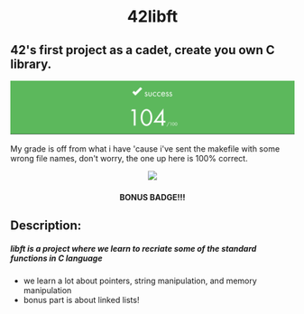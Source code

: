 <div align = center>

# 42libft

</div>

## 42's first project as a cadet, create you own C library.

![Alt text](mdassets/Screenshot%20from%202023-05-24%2014-16-33.png)

My grade is off from what i have 'cause i've sent the makefile with some wrong file names, don't worry, the one up here is  100% correct. 

<div align = center>

![](https://game.42sp.org.br/static/assets/achievements/libftm.png)
 
#### BONUS BADGE!!!

 </div>

 ## Description:

##### ___libft is a project where we learn to recriate some of the standard functions in C language___

- we learn a lot about pointers, string manipulation, and memory manipulation
- bonus part is about linked lists!
